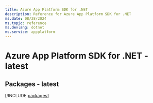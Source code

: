 ```yaml
---
title: Azure App Platform SDK for .NET
description: Reference for Azure App Platform SDK for .NET
ms.date: 08/28/2024
ms.topic: reference
ms.devlang: dotnet
ms.service: appplatform
---
```

# Azure App Platform SDK for .NET - latest
## Packages - latest
[!INCLUDE [packages](app-platform-index.md)]